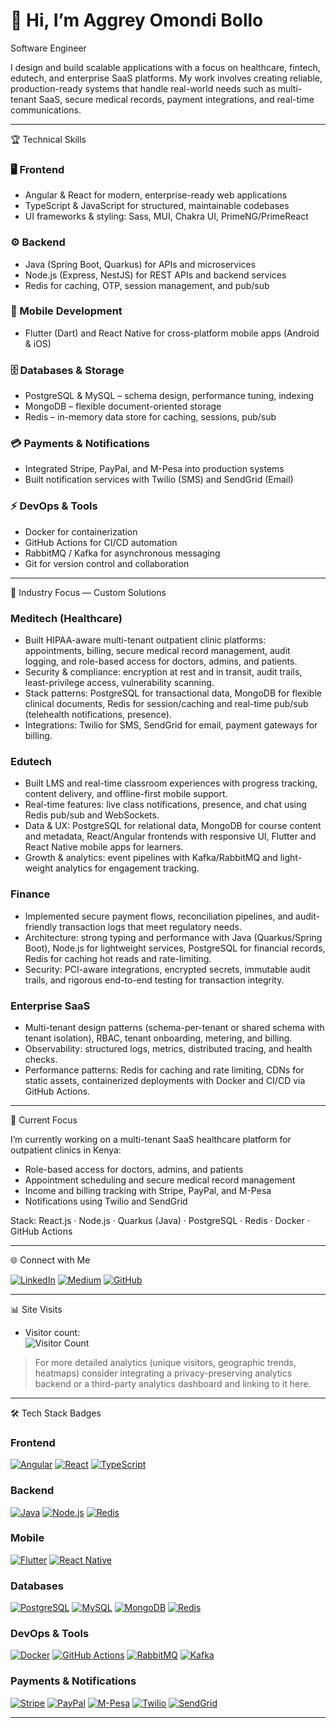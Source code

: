 # 👋 Hi, I’m Aggrey Omondi Bollo

Software Engineer

I design and build scalable applications with a focus on healthcare, fintech, edutech, and enterprise SaaS platforms. My work involves creating reliable, production-ready systems that handle real-world needs such as multi-tenant SaaS, secure medical records, payment integrations, and real-time communications.

---

🏆 Technical Skills

### 🖥️ Frontend
- Angular & React for modern, enterprise-ready web applications  
- TypeScript & JavaScript for structured, maintainable codebases  
- UI frameworks & styling: Sass, MUI, Chakra UI, PrimeNG/PrimeReact

### ⚙️ Backend
- Java (Spring Boot, Quarkus) for APIs and microservices  
- Node.js (Express, NestJS) for REST APIs and backend services  
- Redis for caching, OTP, session management, and pub/sub

### 📱 Mobile Development
- Flutter (Dart) and React Native for cross-platform mobile apps (Android & iOS)

### 🗄️ Databases & Storage
- PostgreSQL & MySQL – schema design, performance tuning, indexing  
- MongoDB – flexible document-oriented storage  
- Redis – in-memory data store for caching, sessions, pub/sub

### 💳 Payments & Notifications
- Integrated Stripe, PayPal, and M-Pesa into production systems  
- Built notification services with Twilio (SMS) and SendGrid (Email)

### ⚡ DevOps & Tools
- Docker for containerization  
- GitHub Actions for CI/CD automation  
- RabbitMQ / Kafka for asynchronous messaging  
- Git for version control and collaboration

---

📌 Industry Focus — Custom Solutions

### Meditech (Healthcare)
- Built HIPAA-aware multi-tenant outpatient clinic platforms: appointments, billing, secure medical record management, audit logging, and role-based access for doctors, admins, and patients.  
- Security & compliance: encryption at rest and in transit, audit trails, least-privilege access, vulnerability scanning.  
- Stack patterns: PostgreSQL for transactional data, MongoDB for flexible clinical documents, Redis for session/caching and real-time pub/sub (telehealth notifications, presence).  
- Integrations: Twilio for SMS, SendGrid for email, payment gateways for billing.

### Edutech
- Built LMS and real-time classroom experiences with progress tracking, content delivery, and offline-first mobile support.  
- Real-time features: live class notifications, presence, and chat using Redis pub/sub and WebSockets.  
- Data & UX: PostgreSQL for relational data, MongoDB for course content and metadata, React/Angular frontends with responsive UI, Flutter and React Native mobile apps for learners.  
- Growth & analytics: event pipelines with Kafka/RabbitMQ and light-weight analytics for engagement tracking.

### Finance
- Implemented secure payment flows, reconciliation pipelines, and audit-friendly transaction logs that meet regulatory needs.  
- Architecture: strong typing and performance with Java (Quarkus/Spring Boot), Node.js for lightweight services, PostgreSQL for financial records, Redis for caching hot reads and rate-limiting.  
- Security: PCI-aware integrations, encrypted secrets, immutable audit trails, and rigorous end-to-end testing for transaction integrity.

### Enterprise SaaS
- Multi-tenant design patterns (schema-per-tenant or shared schema with tenant isolation), RBAC, tenant onboarding, metering, and billing.  
- Observability: structured logs, metrics, distributed tracing, and health checks.  
- Performance patterns: Redis for caching and rate limiting, CDNs for static assets, containerized deployments with Docker and CI/CD via GitHub Actions.

---

📌 Current Focus

I’m currently working on a multi-tenant SaaS healthcare platform for outpatient clinics in Kenya:

- Role-based access for doctors, admins, and patients  
- Appointment scheduling and secure medical record management  
- Income and billing tracking with Stripe, PayPal, and M-Pesa  
- Notifications using Twilio and SendGrid

Stack: React.js · Node.js · Quarkus (Java) · PostgreSQL · Redis · Docker · GitHub Actions

---

🌐 Connect with Me

[![LinkedIn](https://img.shields.io/badge/LinkedIn-0A66C2?style=for-the-badge&logo=linkedin&logoColor=white)](https://www.linkedin.com/in/aggrey-bollo/) [![Medium](https://img.shields.io/badge/Medium-12100E?style=for-the-badge&logo=medium&logoColor=white)](https://medium.com/@bolloo18) [![GitHub](https://img.shields.io/badge/GitHub-181717?style=for-the-badge&logo=github&logoColor=white)](https://github.com/bollo-omar)

---

📊 Site Visits

- Visitor count:  
  ![Visitor Count](https://visitor-badge.laobi.icu/badge?page_id=bollo-omar.bollo-omar)

> For more detailed analytics (unique visitors, geographic trends, heatmaps) consider integrating a privacy-preserving analytics backend or a third-party analytics dashboard and linking to it here.

---

🛠️ Tech Stack Badges

### Frontend
[![Angular](https://img.shields.io/badge/Angular-DD0031?style=for-the-badge&logo=angular&logoColor=white)]() [![React](https://img.shields.io/badge/React-61DAFB?style=for-the-badge&logo=react&logoColor=black)]() [![TypeScript](https://img.shields.io/badge/TypeScript-3178C6?style=for-the-badge&logo=typescript&logoColor=white)]()

### Backend
[![Java](https://img.shields.io/badge/Java-007396?style=for-the-badge&logo=java&logoColor=white)]() [![Node.js](https://img.shields.io/badge/Node.js-339933?style=for-the-badge&logo=node.js&logoColor=white)]() [![Redis](https://img.shields.io/badge/Redis-D82C20?style=for-the-badge&logo=redis&logoColor=white)]()

### Mobile
[![Flutter](https://img.shields.io/badge/Flutter-02569B?style=for-the-badge&logo=flutter&logoColor=white)]() [![React Native](https://img.shields.io/badge/React_Native-61DAFB?style=for-the-badge&logo=react&logoColor=black)]()

### Databases
[![PostgreSQL](https://img.shields.io/badge/PostgreSQL-336791?style=for-the-badge&logo=postgresql&logoColor=white)]() [![MySQL](https://img.shields.io/badge/MySQL-4479A1?style=for-the-badge&logo=mysql&logoColor=white)]() [![MongoDB](https://img.shields.io/badge/MongoDB-47A248?style=for-the-badge&logo=mongodb&logoColor=white)]() [![Redis](https://img.shields.io/badge/Redis-D82C20?style=for-the-badge&logo=redis&logoColor=white)]()

### DevOps & Tools
[![Docker](https://img.shields.io/badge/Docker-2496ED?style=for-the-badge&logo=docker&logoColor=white)]() [![GitHub Actions](https://img.shields.io/badge/GitHub_Actions-2088FF?style=for-the-badge&logo=github-actions&logoColor=white)]() [![RabbitMQ](https://img.shields.io/badge/RabbitMQ-FF6600?style=for-the-badge&logo=rabbitmq&logoColor=white)]() [![Kafka](https://img.shields.io/badge/Kafka-231F20?style=for-the-badge&logo=apachekafka&logoColor=white)]()

### Payments & Notifications
[![Stripe](https://img.shields.io/badge/Stripe-635BFF?style=for-the-badge&logo=stripe&logoColor=white)]() [![PayPal](https://img.shields.io/badge/PayPal-003087?style=for-the-badge&logo=paypal&logoColor=white)]() [![M-Pesa](https://img.shields.io/badge/M-Pesa-00A3DD?style=for-the-badge&logo=mpesa&logoColor=white)]() [![Twilio](https://img.shields.io/badge/Twilio-FF0000?style=for-the-badge&logo=twilio&logoColor=white)]() [![SendGrid](https://img.shields.io/badge/SendGrid-00A6FF?style=for-the-badge&logo=sendgrid&logoColor=white)]()

---
